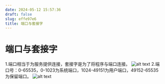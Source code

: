 ```yaml
---
date: 2024-05-12 15:57:36
draft: false
slug: effe97e6
title: 端口与套接字
---
```


# 端口与套接字

1.端口相当于为服务提供连接，套接字是为了将程序与端口连接。
![alt text](/images/posts/端口与套接字/image1.png) 2.端口号：0-65535，0-1023为系统端口，1024-49151为用户端口，49152-65535为保留端口。
![alt text](/images/posts/端口与套接字/image2.png)